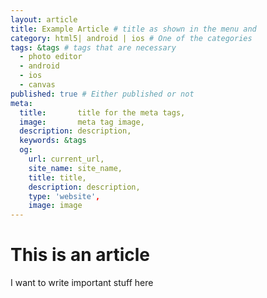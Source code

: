 ```yaml
---
layout: article
title: Example Article # title as shown in the menu and 
category: html5| android | ios # One of the categories
tags: &tags # tags that are necessary
  - photo editor 
  - android 
  - ios 
  - canvas
published: true # Either published or not 
meta: 
  title:       title for the meta tags,
  image:       meta tag image,
  description: description,
  keywords: &tags   
  og: 
    url: current_url,
    site_name: site_name,
    title: title,
    description: description,
    type: 'website',
    image: image 
---
```



# This is an article

I want to write important stuff here 
